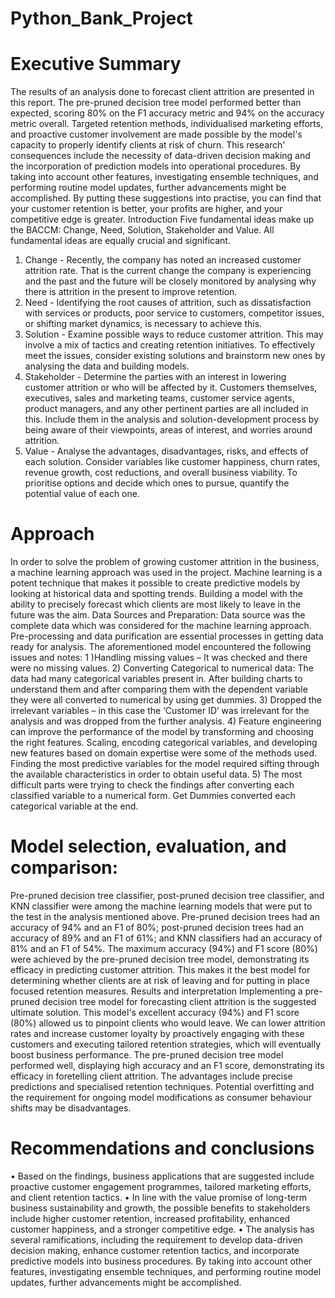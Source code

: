 # Python_Bank_Project

# Executive Summary

The results of an analysis done to forecast client attrition are presented in this report. The pre-pruned decision tree model performed better than expected, scoring 80% on the F1 accuracy metric and 94% on the accuracy metric overall. Targeted retention methods, individualised marketing efforts, and proactive customer involvement are made possible by the model's capacity to properly identify clients at risk of churn. This research' consequences include the necessity of data-driven decision making and the incorporation of prediction models into operational procedures. By taking into account other features, investigating ensemble techniques, and performing routine model updates, further advancements might be accomplished. By putting these suggestions into practise, you can find that your customer retention is better, your profits are higher, and your competitive edge is greater.
Introduction
Five fundamental ideas make up the BACCM: Change, Need, Solution, Stakeholder and Value. All fundamental ideas are equally crucial and significant.
1.	Change - Recently, the company has noted an increased customer attrition rate. That is the current change the company is experiencing and the past and the future will be closely monitored by analysing why there is attrition in the present to improve retention.
2.	Need - Identifying the root causes of attrition, such as dissatisfaction with services or products, poor service to customers, competitor issues, or shifting market dynamics, is necessary to achieve this.
3.	Solution - Examine possible ways to reduce customer attrition. This may involve a mix of tactics and creating retention initiatives. To effectively meet the issues, consider existing solutions and brainstorm new ones by analysing the data and building models.
4.	Stakeholder - Determine the parties with an interest in lowering customer attrition or who will be affected by it. Customers themselves, executives, sales and marketing teams, customer service agents, product managers, and any other pertinent parties are all included in this. Include them in the analysis and solution-development process by being aware of their viewpoints, areas of interest, and worries around attrition.
5.	Value - Analyse the advantages, disadvantages, risks, and effects of each solution. Consider variables like customer happiness, churn rates, revenue growth, cost reductions, and overall business viability. To prioritise options and decide which ones to pursue, quantify the potential value of each one.

# Approach 

In order to solve the problem of growing customer attrition in the business, a machine learning approach was used in the project. Machine learning is a potent technique that makes it possible to create predictive models by looking at historical data and spotting trends. Building a model with the ability to precisely forecast which clients are most likely to leave in the future was the aim.
Data Sources and Preparation:
Data source was the complete data which was considered for the machine learning approach. Pre-processing and data purification are essential processes in getting data ready for analysis. The aforementioned model encountered the following issues and notes:
1 )Handling missing values – It was checked and there were no missing values. 
2) Converting Categorical to numerical data: The data had many categorical variables present in. After building charts to understand them and after comparing them with the dependent variable they were all converted to numerical by using get dummies.
3) Dropped the irrelevant variables – in this case the ‘Customer ID’ was irrelevant for the analysis and was dropped from the further analysis.
4) Feature engineering can improve the performance of the model by transforming and choosing the right features. Scaling, encoding categorical variables, and developing new features based on domain expertise were some of the methods used. Finding the most predictive variables for the model required sifting through the available characteristics in order to obtain useful data.
5) The most difficult parts were trying to check the findings after converting each classified variable to a numerical form. Get Dummies converted each categorical variable at the end.


# Model selection, evaluation, and comparison:

Pre-pruned decision tree classifier, post-pruned decision tree classifier, and KNN classifier were among the machine learning models that were put to the test in the analysis mentioned above. Pre-pruned decision trees had an accuracy of 94% and an F1 of 80%; post-pruned decision trees had an accuracy of 89% and an F1 of 61%; and KNN classifiers had an accuracy of 81% and an F1 of 54%.
The maximum accuracy (94%) and F1 score (80%) were achieved by the pre-pruned decision tree model, demonstrating its efficacy in predicting customer attrition. This makes it the best model for determining whether clients are at risk of leaving and for putting in place focused retention measures.
Results and interpretation
Implementing a pre-pruned decision tree model for forecasting client attrition is the suggested ultimate solution. This model's excellent accuracy (94%) and F1 score (80%) allowed us to pinpoint clients who would leave. We can lower attrition rates and increase customer loyalty by proactively engaging with these customers and executing tailored retention strategies, which will eventually boost business performance.
The pre-pruned decision tree model performed well, displaying high accuracy and an F1 score, demonstrating its efficacy in foretelling client attrition. The advantages include precise predictions and specialised retention techniques. Potential overfitting and the requirement for ongoing model modifications as consumer behaviour shifts may be disadvantages.

# Recommendations and conclusions

•	Based on the findings, business applications that are suggested include proactive customer engagement programmes, tailored marketing efforts, and client retention tactics.
•	In line with the value promise of long-term business sustainability and growth, the possible benefits to stakeholders include higher customer retention, increased profitability, enhanced customer happiness, and a stronger competitive edge.
•	The analysis has several ramifications, including the requirement to develop data-driven decision making, enhance customer retention tactics, and incorporate predictive models into business procedures. By taking into account other features, investigating ensemble techniques, and performing routine model updates, further advancements might be accomplished.
